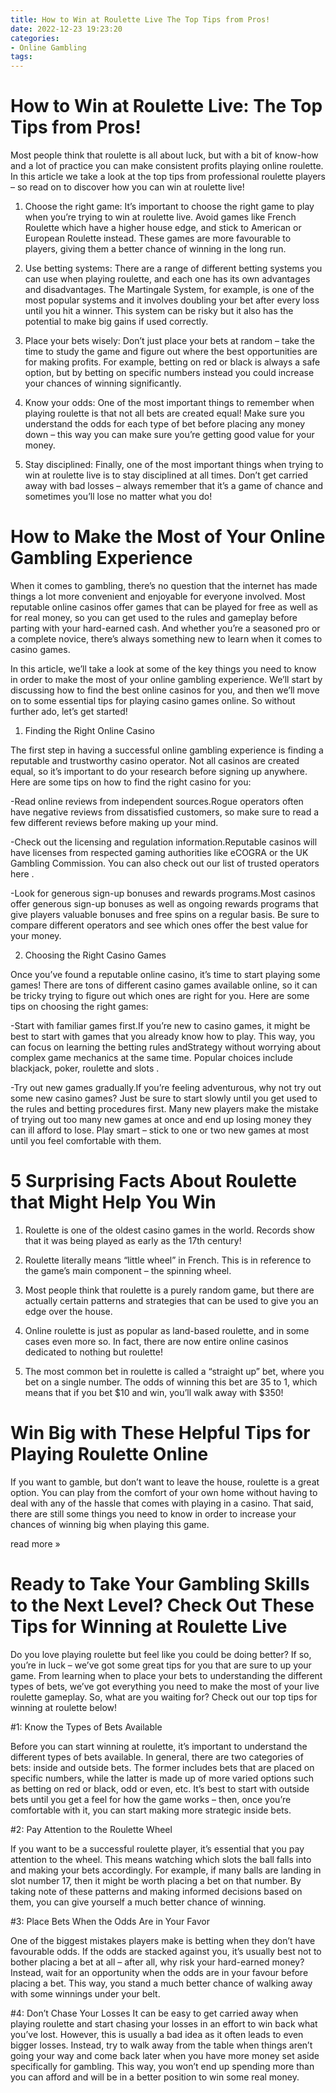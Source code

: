 ```yaml
---
title: How to Win at Roulette Live The Top Tips from Pros!
date: 2022-12-23 19:23:20
categories:
- Online Gambling
tags:
---
```



#  How to Win at Roulette Live: The Top Tips from Pros!

Most people think that roulette is all about luck, but with a bit of know-how and a lot of practice you can make consistent profits playing online roulette. In this article we take a look at the top tips from professional roulette players – so read on to discover how you can win at roulette live!

1. Choose the right game: It’s important to choose the right game to play when you’re trying to win at roulette live. Avoid games like French Roulette which have a higher house edge, and stick to American or European Roulette instead. These games are more favourable to players, giving them a better chance of winning in the long run.

2. Use betting systems: There are a range of different betting systems you can use when playing roulette, and each one has its own advantages and disadvantages. The Martingale System, for example, is one of the most popular systems and it involves doubling your bet after every loss until you hit a winner. This system can be risky but it also has the potential to make big gains if used correctly.

3. Place your bets wisely: Don’t just place your bets at random – take the time to study the game and figure out where the best opportunities are for making profits. For example, betting on red or black is always a safe option, but by betting on specific numbers instead you could increase your chances of winning significantly.

4. Know your odds: One of the most important things to remember when playing roulette is that not all bets are created equal! Make sure you understand the odds for each type of bet before placing any money down – this way you can make sure you’re getting good value for your money.

5. Stay disciplined: Finally, one of the most important things when trying to win at roulette live is to stay disciplined at all times. Don’t get carried away with bad losses – always remember that it’s a game of chance and sometimes you’ll lose no matter what you do!

#  How to Make the Most of Your Online Gambling Experience

When it comes to gambling, there’s no question that the internet has made things a lot more convenient and enjoyable for everyone involved. Most reputable online casinos offer games that can be played for free as well as for real money, so you can get used to the rules and gameplay before parting with your hard-earned cash. And whether you’re a seasoned pro or a complete novice, there’s always something new to learn when it comes to casino games.

In this article, we’ll take a look at some of the key things you need to know in order to make the most of your online gambling experience. We’ll start by discussing how to find the best online casinos for you, and then we’ll move on to some essential tips for playing casino games online. So without further ado, let’s get started!

1. Finding the Right Online Casino

The first step in having a successful online gambling experience is finding a reputable and trustworthy casino operator. Not all casinos are created equal, so it’s important to do your research before signing up anywhere. Here are some tips on how to find the right casino for you:

-Read online reviews from independent sources.Rogue operators often have negative reviews from dissatisfied customers, so make sure to read a few different reviews before making up your mind.

-Check out the licensing and regulation information.Reputable casinos will have licenses from respected gaming authorities like eCOGRA or the UK Gambling Commission. You can also check out our list of trusted operators here .

-Look for generous sign-up bonuses and rewards programs.Most casinos offer generous sign-up bonuses as well as ongoing rewards programs that give players valuable bonuses and free spins on a regular basis. Be sure to compare different operators and see which ones offer the best value for your money.

2. Choosing the Right Casino Games

Once you’ve found a reputable online casino, it’s time to start playing some games! There are tons of different casino games available online, so it can be tricky trying to figure out which ones are right for you. Here are some tips on choosing the right games:

-Start with familiar games first.If you’re new to casino games, it might be best to start with games that you already know how to play. This way, you can focus on learning the betting rules andStrategy without worrying about complex game mechanics at the same time. Popular choices include blackjack, poker, roulette and slots .

-Try out new games gradually.If you’re feeling adventurous, why not try out some new casino games? Just be sure to start slowly until you get used to the rules and betting procedures first. Many new players make the mistake of trying out too many new games at once and end up losing money they can ill afford to lose. Play smart – stick to one or two new games at most until you feel comfortable with them.

#  5 Surprising Facts About Roulette that Might Help You Win

1. Roulette is one of the oldest casino games in the world. Records show that it was being played as early as the 17th century!

2. Roulette literally means “little wheel” in French. This is in reference to the game’s main component – the spinning wheel.

3. Most people think that roulette is a purely random game, but there are actually certain patterns and strategies that can be used to give you an edge over the house.

4. Online roulette is just as popular as land-based roulette, and in some cases even more so. In fact, there are now entire online casinos dedicated to nothing but roulette!

5. The most common bet in roulette is called a “straight up” bet, where you bet on a single number. The odds of winning this bet are 35 to 1, which means that if you bet $10 and win, you’ll walk away with $350!

#  Win Big with These Helpful Tips for Playing Roulette Online

If you want to gamble, but don’t want to leave the house, roulette is a great option. You can play from the comfort of your own home without having to deal with any of the hassle that comes with playing in a casino. That said, there are still some things you need to know in order to increase your chances of winning big when playing this game.

read more »

#  Ready to Take Your Gambling Skills to the Next Level? Check Out These Tips for Winning at Roulette Live

Do you love playing roulette but feel like you could be doing better? If so, you’re in luck – we’ve got some great tips for you that are sure to up your game. From learning when to place your bets to understanding the different types of bets, we’ve got everything you need to make the most of your live roulette gameplay. So, what are you waiting for? Check out our top tips for winning at roulette below!

#1: Know the Types of Bets Available

Before you can start winning at roulette, it’s important to understand the different types of bets available. In general, there are two categories of bets: inside and outside bets. The former includes bets that are placed on specific numbers, while the latter is made up of more varied options such as betting on red or black, odd or even, etc. It’s best to start with outside bets until you get a feel for how the game works – then, once you’re comfortable with it, you can start making more strategic inside bets.

#2: Pay Attention to the Roulette Wheel

If you want to be a successful roulette player, it’s essential that you pay attention to the wheel. This means watching which slots the ball falls into and making your bets accordingly. For example, if many balls are landing in slot number 17, then it might be worth placing a bet on that number. By taking note of these patterns and making informed decisions based on them, you can give yourself a much better chance of winning.

#3: Place Bets When the Odds Are in Your Favor

One of the biggest mistakes players make is betting when they don’t have favourable odds. If the odds are stacked against you, it’s usually best not to bother placing a bet at all – after all, why risk your hard-earned money? Instead, wait for an opportunity when the odds are in your favour before placing a bet. This way, you stand a much better chance of walking away with some winnings under your belt.

#4: Don’t Chase Your Losses
It can be easy to get carried away when playing roulette and start chasing your losses in an effort to win back what you’ve lost. However, this is usually a bad idea as it often leads to even bigger losses. Instead, try to walk away from the table when things aren’t going your way and come back later when you have more money set aside specifically for gambling. This way, you won’t end up spending more than you can afford and will be in a better position to win some real money.
